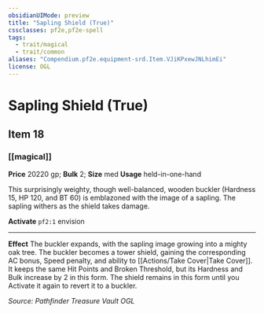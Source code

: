 ```yaml
---
obsidianUIMode: preview
title: "Sapling Shield (True)"
cssclasses: pf2e,pf2e-spell
tags:
  - trait/magical
  - trait/common
aliases: "Compendium.pf2e.equipment-srd.Item.VJiKPxewJNLhimEi"
license: OGL
---
```

# Sapling Shield (True)
## Item 18
### [[magical]]


**Price** 20220 gp; 
**Bulk** 2; **Size** med
**Usage** held-in-one-hand

This surprisingly weighty, though well-balanced, wooden buckler (Hardness 15, HP 120, and BT 60) is emblazoned with the image of a sapling. The sapling withers as the shield takes damage.

**Activate** `pf2:1` envision

* * *

**Effect** The buckler expands, with the sapling image growing into a mighty oak tree. The buckler becomes a tower shield, gaining the corresponding AC bonus, Speed penalty, and ability to [[Actions/Take Cover|Take Cover]]. It keeps the same Hit Points and Broken Threshold, but its Hardness and Bulk increase by 2 in this form. The shield remains in this form until you Activate it again to revert it to a buckler.

*Source: Pathfinder Treasure Vault*
*OGL*